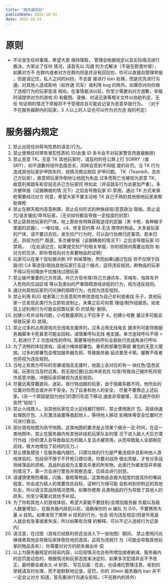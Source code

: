 ```yaml
---
title: "服务器规则"
publishDate: 2022-10-31
date: 2022-10-31
---
```


# 原则
- 不论发生任何事情，希望大家 保持理智。
管理会依据规定以及实际情况进行裁决。大家出了任何 情况，请首先以 沟通 的方式解决（不是在群里吵架），如果对方不 在群内或者对方在群内但是并没有回应你，你可以直接向管理举报 ，但是请记住，私人之间的纠纷，不会直 接进行 ban 处理，而是优先进行沟通。对其他人造成影响（如炸通 讯车）或利用 bug 的除外。如果你对向你做了违规行为的玩家恶语 相向，在事情裁决以前，你至少需要向对方道歉，举报时请提供对方的游戏 ID 和截图、录像、对话记录等相关文件以协助判定，无任 何证明的情况下举报将不予受理并且可能会记录为恶意举报行为。 （对于不在服务器群内的玩家，3 人以上的人证也可以作为对方违 规的判定）

# 服务器内规定
1. 禁止出现任何辱骂性质的语言/行为。
2. 禁止使用任何带有冒犯性质的 ID(此类 ID 多半会不对玩家警告而直接删除)
3. 禁止恶意 TK。无意 TK 其他玩家时，请及时的在公屏上打 SORRY（或 SRY），如不道歉将视作态度恶劣，同样会受到不同程 度的处罚。当 TK 行为造成其他玩家护甲损失时，视情况商议赔偿 护甲问题。
 TK（Teamkill，击杀己方玩家），故意把玩家炸倒地让他因为失血 过多而死亡也被视为恶意 TK，故意利用跳车和空投击杀己方玩家同 样如此（并且跳车行为会更加严重）。多次被举报（证据确凿的情 况下）之后会导致玩家 ID 禁用。通过 TK 方式来保枪需要经过对方 同意，希望大家不要主动地 TK 自己不熟的其他倒地玩家来帮助保枪
4. 禁止在聊天框内恶意刷屏。禁止任何形式的种族歧视/恶意政治 隐喻。禁止诅咒/语言骚扰/辱骂玩家。（无论如何都会导致一定程度的封禁）
5.  禁止舔其他玩家的尸体。地上那些有特殊获取途径的武器（黑 卡枪、各种箱子里面的武器）、一堆垃圾、c4、修复契约等 AI 无法 携带的物品，大多是玩家的尸体，请不要过去捡。发生捡尸行为时，可以自行协商归还事项。若未归还，则视为捡尸 既遂，多次被举报（证据确凿的情况下）之后会导致玩家 ID 禁用。 （在此请记住，如果提交捡尸的相关举报，你的视频内需要出现你 和对方的交涉，即你曾经向对方索要物品的证明） 
6.  玩家可以在某个目标据点刷 XP 和掉落物，然而如果(通过包括 但不仅限于挡路/扔 C4 等途径)阻挡其他玩家打击这个据点，这将违反规则。刷物品的玩家 不得以任何理由干扰推线过图玩家
7. 禁止破坏重要的己方资源。炸己方信号塔/将己方通讯车、军械车、指挥车开入危险的交战区域 等以及类似的严重阻碍游戏进程的行为，视为违反规则。 
8. 通过向其他玩家扔闪光弹的阻碍行为，也视为违反规则。
9. 禁止利用 BUG 或者第三方恶意软件修改游戏为自己牟利或者找 乐子，其他玩家一旦发现此类行为立即劝说制止，未果之后可向管 理组/制作组报告。如发现上述利用行为可能会招致玩家 ID 的禁用/ 删除。 
10. 创建小号并没有问题，小号数量原则上不应多于 4。创建小号数 量过多可能会导致玩家 ID 禁用。 
11. 禁止过多的占用游戏内无线电支援序列，过多占用无线电支 援序列可能导致服务器脚本卡死甚至可能会回档，请慎重呼叫无线 电支援。单次连续呼叫不得 > 2, 若进行了 2 次连续性的呼叫, 需要等待你的呼叫全部执行完成再进行呼叫
12. 为了流畅的体验游戏，请减少掩体部署包、重机枪部署包等部 署包的无意义摆放。过多的部署包会增加服务器负担，导致服务器 延迟甚至卡顿。屡教不改者也将视为违反规则。 
13. 当地上有我方呼叫的空袭或炮击支援时，地面上会对应的有一 块红色/蓝色区域。玩家应当及时远离，若无视红圈(比如冲进去捡 垃圾)导致自己被炸死将视作恶意冲圈，冲圈玩家将被视为违反规则。
14. 尽量远离穿戴披风、迷彩、夜行特战服的玩家，由于隐蔽系数不同，他所处的位置对你而言或许并不安全。为了自身和他人的安全， 尽量不要靠近上述玩家。(另一个原因是因为他们的潜行形态下移动 速度非常缓慢，无法避开你的突然”贴贴”) 
15. 禁止火线救人。当其他玩家在交火前线被打倒时，禁止使用医疗 包、高级快速处理医疗包、人形激活装置等救起他人，等待他人移动 到掩体等安全位置时方可进行救治。 
16. 部分游戏地图为防守地图，这类地图的要求是占领某个据点一定 时间，在这一类地图中，禁止在服务器内有其他非挂机玩家队友的情 况下进入敌人大后方潜行作战（你的潜入会导致敌后方的敌人复活点被禁用，从而导致敌人全部刷在前线，极大地增加了前线的压力。） 
17. 禁止摸鱼摸钱！在服务器内摆烂，只摸垃圾的行为是严重违规并且影响他人游戏体验的，包括但不限于不开枪只摸垃圾。你要对战场 做出贡献，才有分享战场掉落品的资格，且战利品视为主要击杀者的所有物，此类行为被发现并举报的情况下，第一次会进行警告并观察态度，后续会进行封禁。 
18. 请谨慎使用防爆盾，闪盾，盾枪等物品，这类物品会极大程度的提高你的嘲讽程度，你会成为敌人的首要攻击目标，这种行为很可能 会影响到你附近的其他队友，所以请注意战场情况使用，如果你使用 此类物品的行为导致了其他人的损失，你至少需要对其给予补偿。 
19. 为了你和其他人的游戏体验，希望大家能不要挂机(会增加服务器 负载以及敌人数量增加），在服务器内挂机以前，请确保你的 ai 编队 为 0/0，不要携带大量 ai 挂机。如果发现了携带 ai 挂机的行为，也会 视为违反规定(但是毕竟是人就会有急事或者失误，所以如果有合理 的解释，可以不记入违规行为记录内） 
20. 请注意，在过图（游戏已经胜利但还没进入下一张地图）期间， 禁止使用闪光弹或者其他会导致玩家摔倒在地的道具，这视为违规行 为（可能会导致其他玩家的物品丢失），你需要对对方的损失做出补 偿
21. 以上为服务器规定的目前内容，以后视情况也会有所增加或者删减，服务器内的惩罚是动态的，根据情况和玩家态度来决定的，如果多次犯错并且不予改正，最终都会被永久 id 封禁。 写在后面：在此，也请诸位管理注意，收到的举报请及时处理，而不是默默地记录，惩罚，你的 30min 服务器内 ban 并不一定会让对方 知道，首先要进行沟通与告知。（不在群内的除外）


